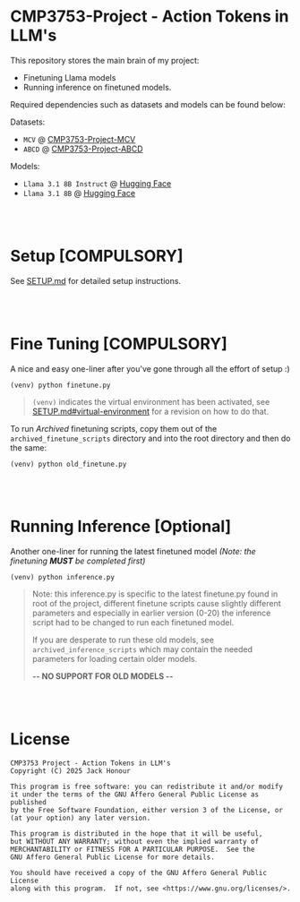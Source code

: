 # CMP3753-Project - Action Tokens in LLM's

This repository stores the main brain of my project:
- Finetuning Llama models
- Running inference on finetuned models.

Required dependencies such as datasets and models can be found below:

Datasets:
- `MCV` @ [CMP3753-Project-MCV](https://github.com/JaxkDev-UOL/CMP3753-Project-MCV)
- `ABCD` @ [CMP3753-Project-ABCD](https://github.com/JaxkDev-UOL/CMP3753-Project-ABCD)

Models:
- `Llama 3.1 8B Instruct` @ [Hugging Face](https://huggingface.co/meta-llama/Llama-3.1-8B-Instruct/)
- `Llama 3.1 8B` @ [Hugging Face](https://huggingface.co/meta-llama/Llama-3.1-8B/)

<br /><br />

# Setup [COMPULSORY]

See [SETUP.md](SETUP.md) for detailed setup instructions.

<br /><br />

# Fine Tuning [COMPULSORY]

A nice and easy one-liner after you've gone through all the effort of setup :)

`(venv) python finetune.py`

> `(venv)` indicates the virtual environment has been activated, see [SETUP.md#virtual-environment](SETUP.md#33-virtual-environment) for a revision on how to do that.

To run *Archived* finetuning scripts, copy them out of the `archived_finetune_scripts` directory and into the root directory and then do the same:

`(venv) python old_finetune.py`

<br /><br />

# Running Inference [Optional]

Another one-liner for running the latest finetuned model *(Note: the finetuning **MUST** be completed first)*

`(venv) python inference.py`

> Note: this inference.py is specific to the latest finetune.py found in root of the project, different finetune scripts cause slightly different parameters and especially in earlier version (0-20) the inference script had to be changed to run each finetuned model.
>
> If you are desperate to run these old models, see `archived_inference_scripts` which may contain the needed parameters for loading certain older models.
>
> **-- NO SUPPORT FOR OLD MODELS --**

<br /><br />

# License
    CMP3753 Project - Action Tokens in LLM's
    Copyright (C) 2025 Jack Honour

    This program is free software: you can redistribute it and/or modify
    it under the terms of the GNU Affero General Public License as published
    by the Free Software Foundation, either version 3 of the License, or
    (at your option) any later version.

    This program is distributed in the hope that it will be useful,
    but WITHOUT ANY WARRANTY; without even the implied warranty of
    MERCHANTABILITY or FITNESS FOR A PARTICULAR PURPOSE.  See the
    GNU Affero General Public License for more details.

    You should have received a copy of the GNU Affero General Public License
    along with this program.  If not, see <https://www.gnu.org/licenses/>.